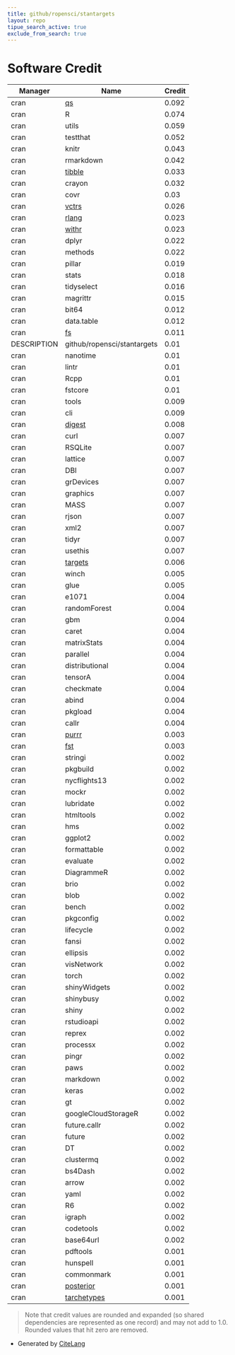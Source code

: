 ```yaml
---
title: github/ropensci/stantargets
layout: repo
tipue_search_active: true
exclude_from_search: true
---
```

# Software Credit

|Manager|Name|Credit|
|-------|----|------|
|cran|[qs](https://github.com/traversc/qs)|0.092|
|cran|R|0.074|
|cran|utils|0.059|
|cran|testthat|0.052|
|cran|knitr|0.043|
|cran|rmarkdown|0.042|
|cran|[tibble](https://tibble.tidyverse.org/)|0.033|
|cran|crayon|0.032|
|cran|covr|0.03|
|cran|[vctrs](https://vctrs.r-lib.org/)|0.026|
|cran|[rlang](https://rlang.r-lib.org)|0.023|
|cran|[withr](https://withr.r-lib.org)|0.023|
|cran|dplyr|0.022|
|cran|methods|0.022|
|cran|pillar|0.019|
|cran|stats|0.018|
|cran|tidyselect|0.016|
|cran|magrittr|0.015|
|cran|bit64|0.012|
|cran|data.table|0.012|
|cran|[fs](https://fs.r-lib.org)|0.011|
|DESCRIPTION|github/ropensci/stantargets|0.01|
|cran|nanotime|0.01|
|cran|lintr|0.01|
|cran|Rcpp|0.01|
|cran|fstcore|0.01|
|cran|tools|0.009|
|cran|cli|0.009|
|cran|[digest](https://github.com/eddelbuettel/digest)|0.008|
|cran|curl|0.007|
|cran|RSQLite|0.007|
|cran|lattice|0.007|
|cran|DBI|0.007|
|cran|grDevices|0.007|
|cran|graphics|0.007|
|cran|MASS|0.007|
|cran|rjson|0.007|
|cran|xml2|0.007|
|cran|tidyr|0.007|
|cran|usethis|0.007|
|cran|[targets](https://docs.ropensci.org/targets/)|0.006|
|cran|winch|0.005|
|cran|glue|0.005|
|cran|e1071|0.004|
|cran|randomForest|0.004|
|cran|gbm|0.004|
|cran|caret|0.004|
|cran|matrixStats|0.004|
|cran|parallel|0.004|
|cran|distributional|0.004|
|cran|tensorA|0.004|
|cran|checkmate|0.004|
|cran|abind|0.004|
|cran|pkgload|0.004|
|cran|callr|0.004|
|cran|[purrr](http://purrr.tidyverse.org)|0.003|
|cran|[fst](http://www.fstpackage.org)|0.003|
|cran|stringi|0.002|
|cran|pkgbuild|0.002|
|cran|nycflights13|0.002|
|cran|mockr|0.002|
|cran|lubridate|0.002|
|cran|htmltools|0.002|
|cran|hms|0.002|
|cran|ggplot2|0.002|
|cran|formattable|0.002|
|cran|evaluate|0.002|
|cran|DiagrammeR|0.002|
|cran|brio|0.002|
|cran|blob|0.002|
|cran|bench|0.002|
|cran|pkgconfig|0.002|
|cran|lifecycle|0.002|
|cran|fansi|0.002|
|cran|ellipsis|0.002|
|cran|visNetwork|0.002|
|cran|torch|0.002|
|cran|shinyWidgets|0.002|
|cran|shinybusy|0.002|
|cran|shiny|0.002|
|cran|rstudioapi|0.002|
|cran|reprex|0.002|
|cran|processx|0.002|
|cran|pingr|0.002|
|cran|paws|0.002|
|cran|markdown|0.002|
|cran|keras|0.002|
|cran|gt|0.002|
|cran|googleCloudStorageR|0.002|
|cran|future.callr|0.002|
|cran|future|0.002|
|cran|DT|0.002|
|cran|clustermq|0.002|
|cran|bs4Dash|0.002|
|cran|arrow|0.002|
|cran|yaml|0.002|
|cran|R6|0.002|
|cran|igraph|0.002|
|cran|codetools|0.002|
|cran|base64url|0.002|
|cran|pdftools|0.001|
|cran|hunspell|0.001|
|cran|commonmark|0.001|
|cran|[posterior](https://mc-stan.org/posterior/)|0.001|
|cran|[tarchetypes](https://docs.ropensci.org/tarchetypes/)|0.001|


> Note that credit values are rounded and expanded (so shared dependencies are represented as one record) and may not add to 1.0. Rounded values that hit zero are removed.


- Generated by [CiteLang](https://github.com/vsoch/citelang)
